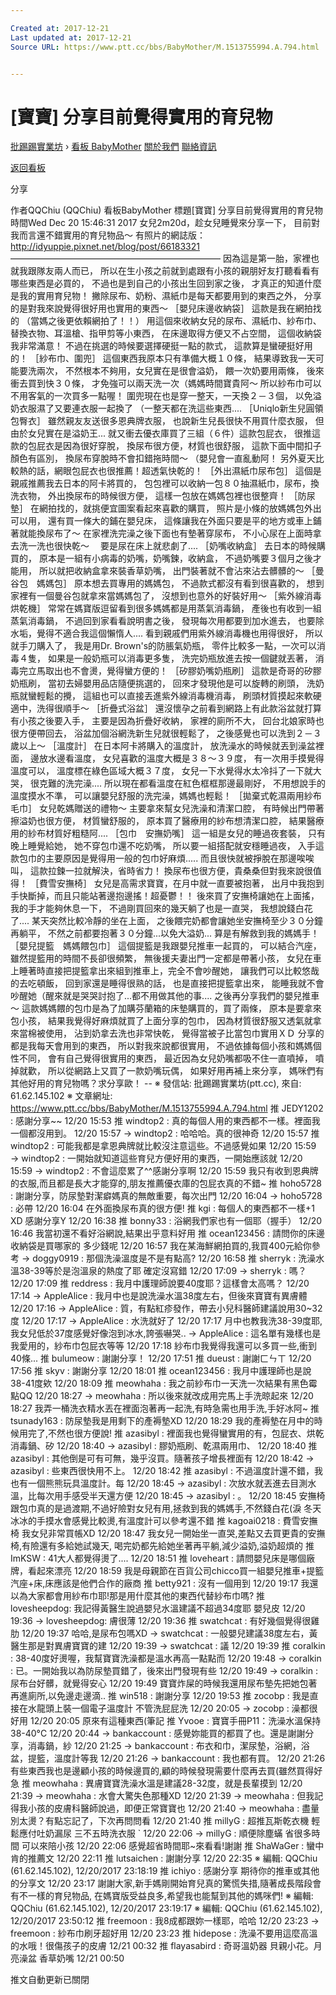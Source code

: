 ```yaml
---

Created at: 2017-12-21
Last updated at: 2017-12-21
Source URL: https://www.ptt.cc/bbs/BabyMother/M.1513755994.A.794.html


---
```


# [寶寶] 分享目前覺得實用的育兒物


[批踢踢實業坊](https://www.ptt.cc/) › [看板 BabyMother](https://www.ptt.cc/bbs/BabyMother/index.html) [關於我們](https://www.ptt.cc/about.html) [聯絡資訊](https://www.ptt.cc/contact.html)

[返回看板](https://www.ptt.cc/bbs/BabyMother/index.html)

分享

作者QQChiu (QQChiu)
看板BabyMother
標題\[寶寶\] 分享目前覺得實用的育兒物
時間Wed Dec 20 15:46:31 2017
女兒2m20d，趁女兒睡覺來分享一下， 目前對我而言還不錯實用的育兒物品～ 有照片的網誌版： <http://idyuppie.pixnet.net/blog/post/66183321> ———————————————————————— 因為這是第一胎，家裡也就我跟隊友兩人而已， 所以在生小孩之前就到處跟有小孩的親朋好友打聽看看有哪些東西是必買的， 不過也是到自己的小孩出生回到家之後， 才真正的知道什麼是我的實用育兒物！ 撇除尿布、奶粉、濕紙巾是每天都要用到的東西之外， 分享的是對我來說覺得很好用也實用的東西～ ［嬰兒床邊收納袋］ 這款是我在網拍找的 （當媽之後更依賴網拍了！！） 用這個來收納女兒的尿布、濕紙巾、紗布巾、替換衣物、耳溫槍、指甲剪等小東西， 在床邊取得方便又不占空間， 這個收納袋我非常滿意！ 不過在挑選的時候要選擇硬挺一點的款式， 這款算是蠻硬挺好用的！ ［紗布巾、圍兜］ 這個東西我原本只有準備大概１０條， 結果導致我一天可能要洗兩次， 不然根本不夠用，女兒實在是很會溢奶， 餵一次奶要用兩條， 後來衝去買到快３０條， 才免強可以兩天洗一次（媽媽時間寶貴阿～ 所以紗布巾可以不用客氣的一次買多一點喔！ 圍兜現在也是穿一整天，一天換２－３個， 以免溢奶衣服濕了又要連衣服一起換了 （一整天都在洗這些東西.... ［Uniqlo新生兒圓領包臀衣］ 雖然親友友送很多恩典牌衣服， 也說新生兒長很快不用買什麼衣服， 但由於女兒實在是溢奶王... 就又衝去優衣庫買了三組（６件）這款包屁衣， 很推這款的包屁衣是因為很好穿脫， 換尿布很方便，材質也很舒服， 這款下面中間扣子顏色有區別， 換尿布穿脫時不會扣錯拖時間～ （嬰兒會一直亂動阿！ 另外夏天比較熱的話，網眼包屁衣也很推薦！超透氣快乾的！ ［外出濕紙巾尿布包］ 這個是親戚推薦我去日本的阿卡將買的， 包包裡可以收納一包８０抽濕紙巾，尿布，換洗衣物， 外出換尿布的時候很方便， 這樣一包放在媽媽包裡也很整齊！ ［防尿墊］ 在網拍找的，就挑便宜圖案看起來喜歡的購買， 照片是小條的放媽媽包外出可以用， 還有買一條大的鋪在嬰兒床， 這條讓我在外面只要是平的地方或車上鋪著就能換尿布了～ 在家裡洗完澡之後下面也有墊著穿尿布， 不小心尿在上面時拿去洗一洗也很快乾～　 要是尿在床上就悲劇了.... ［奶嘴收納盒］ 去日本的時候購買的， 原本是一組有小病毒的奶嘴，奶嘴鍊，收納盒， 不過奶嘴要３個月之後才能用， 所以就把收納盒拿來裝香草奶嘴， 出門裝著就不會沾來沾去髒髒的～ ［曼谷包　媽媽包］ 原本想去買專用的媽媽包， 不過款式都沒有看到很喜歡的， 想到家裡有一個曼谷包就拿來當媽媽包了， 沒想到也意外的好裝好用～ ［紫外線消毒烘乾機］ 常常在媽寶版逗留看到很多媽媽都是用蒸氣消毒鍋， 產後也有收到一組蒸氣消毒鍋， 不過回到家看看說明書之後， 發現每次用都要到加水進去， 也要除水垢，覺得不適合我這個懶惰人.... 看到親戚們用紫外線消毒機也用得很好， 所以就手刀購入了， 我是用Dr. Brown's的防脹氣奶瓶， 零件比較多一點，一次可以消毒４隻， 如果是一般奶瓶可以消毒更多隻， 洗完奶瓶放進去按一個鍵就丟著， 消毒完立馬取出也不會燙，覺得蠻方便的！ ［矽膠奶嘴奶瓶刷］ 這款是奇哥的矽膠奶瓶刷， 當初去婦嬰用品店隨便挑選的， 回來才發現他是可以旋轉的刷頭， 洗奶瓶就蠻輕鬆的攪， 這組也可以直接丟進紫外線消毒機消毒， 刷頭材質摸起來軟硬適中，洗得很順手～ ［折疊式浴盆］ 還沒懷孕之前看到網路上有此款浴盆就打算有小孩之後要入手， 主要是因為折疊好收納， 家裡的廁所不大， 回台北娘家時也很方便帶回去， 浴盆加個浴網洗新生兒就很輕鬆了， 之後感覺也可以洗到２－３歲以上～ ［溫度計］ 在日本阿卡將購入的溫度計， 放洗澡水的時候就丟到澡盆裡面， 邊放水邊看溫度， 女兒喜歡的溫度大概是３８～３９度， 有一次用手摸覺得溫度可以， 溫度標在綠色區域大概３７度， 女兒一下水覺得水太冷抖了一下就大哭， 很克難的洗完澡.... 所以現在都看溫度在紅色框框那邊最剛好， 不用想說手的溫度摸水不準， 可以讓嬰兒舒服的洗完澡，媽媽也輕鬆！ ［拋棄式乾濕兩用紗布毛巾］ 女兒乾媽贈送的禮物～ 主要拿來幫女兒洗澡和清潔口腔， 有時候出門帶著擦溢奶也很方便， 材質蠻舒服的， 原本買了醫療用的紗布想清潔口腔， 結果醫療用的紗布材質好粗糙阿.... ［包巾　安撫奶嘴］ 這一組是女兒的睡過夜套裝， 只有晚上睡覺給她， 她不穿包巾還不吃奶嘴， 所以要一組搭配就安穩睡過夜， 入手這款包巾的主要原因是覺得用一般的包巾好麻煩..... 而且很快就被掙脫在那邊唉唉叫， 這款拉鍊一拉就解決，省時省力！ 換尿布也很方便，貴桑桑但對我來說很值得！ ［費雪安撫椅］ 女兒是高需求寶寶，在月中就一直要被抱著， 出月中我抱到手快斷掉，而且只能站著邊抱邊搖！超憂鬱！！ 後來買了安撫椅讓她在上面搖， 我的手才能夠休息一下， 不過剛買回來的幾天躺了也是一直哭， 我想說錢白花了.... 某天突然比較冷靜的坐在上面， 之後餵完奶都會讓她坐安撫椅至少３０分鐘再躺平， 不然之前都要抱著３０分鐘...以免大溢奶... 算是有解救到我的媽媽手！ ［嬰兒提籃　媽媽餵包巾］ 這個提籃是我跟嬰兒推車一起買的， 可以結合汽座， 雖然提籃用的時間不長卻很頻繁， 無後援夫妻出門一定都是帶著小孩， 女兒在車上睡著時直接把提籃拿出來組到推車上，完全不會吵醒她， 讓我們可以比較悠哉的去吃頓飯， 回到家還是睡得很熟的話， 也是直接把提籃拿出來， 能睡我就不會吵醒她（醒來就是哭哭討抱了...都不用做其他的事.... 之後再分享我們的嬰兒推車～ 這款媽媽餵的包巾是為了加購芬蘭箱的床墊購買的，買了兩條， 原本是要拿來包小孩， 結果我覺得好麻煩就買了上面分享的包巾， 因為材質很舒服又透氣就拿來當棉被使用， 沾到奶拿去洗也非常快乾， 覺得當被子比當包巾實用ＸＤ 分享的都是我每天會用到的東西， 所以對我來說都很實用， 不過依據每個小孩和媽媽個性不同， 會有自己覺得很實用的東西， 最近因為女兒奶嘴都吸不住一直噴掉， 噴掉就歡， 所以從網路上又買了一款奶嘴玩偶， 如果好用再補上來分享， 媽咪們有其他好用的育兒物嗎？求分享歐！ -- ※ 發信站: 批踢踢實業坊(ptt.cc), 來自: 61.62.145.102 ※ 文章網址: <https://www.ptt.cc/bbs/BabyMother/M.1513755994.A.794.html>
推 JEDY1202 : 感謝分享~~ 12/20 15:53
推 windtop2 : 真的每個人用的東西都不一樣。裡面我一個都沒用到。 12/20 15:57
→ windtop2 : 哈哈哈。真的很神奇 12/20 15:57
推 windtop2 : 可能我都是拿恩典牌就比較沒注意這些。不過感覺如果 12/20 15:59
→ windtop2 : 一開始就知道這些育兒方便好用的東西，一開始應該就 12/20 15:59
→ windtop2 : 不會這麼累了^^感謝分享啊 12/20 15:59
我只有收到恩典牌的衣服,而且都是長大才能穿的,朋友推薦優衣庫的包屁衣真的不錯~
推 hoho5728 : 謝謝分享，防尿墊對潔癖媽真的無敵重要，每次出門 12/20 16:04
→ hoho5728 : 必帶 12/20 16:04
在外面換尿布真的很方便!
推 kgi : 每個人的東西都不一樣+1 XD 感謝分享Y 12/20 16:38
推 bonny33 : 浴網我們家也有一個耶（握手） 12/20 16:46
我當初還不看好浴網說,結果出乎意料好用
推 ocean123456 : 請問你的床邊收納袋是買哪家的 多少錢呢 12/20 16:57
我在某海鮮網拍買的,我買400元給你參考
→ doggy0919 : 那個洗澡溫度是不是有點高? 12/20 16:58
推 sherryk : 洗澡水溫38-39等於是泡溫泉的熱度了耶 確定沒寫錯 12/20 17:09
→ sherryk : 嗎？ 12/20 17:09
推 reddress : 我月中護理師說要40度耶？這樣會太高嗎？ 12/20 17:14
→ AppleAlice : 我月中也是說洗澡水溫38度左右，但後來寶寶有異膚體 12/20 17:16
→ AppleAlice : 質，有點紅疹發作，帶去小兒科醫師建議說用30~32度 12/20 17:17
→ AppleAlice : 水洗就好了 12/20 17:17
月中也教我洗38-39度耶,我女兒低於37度感覺好像泡到冰水,誇張嚇哭..
→ AppleAlice : 這名單有幾樣也是我愛用的，紗布巾包屁衣等等 12/20 17:18
紗布巾我覺得我還可以多買一些,衝到40條...
推 bulumeow : 謝謝分享！ 12/20 17:51
推 dueust : 謝謝ㄈㄣㄒ 12/20 17:56
推 skyv : 謝謝分享 12/20 18:01
推 ocean123456 : 我月中護理師也是說38-41度欸 12/20 18:09
推 meowhaha : 我之前紗布巾一天洗一次結果有黑色霉點QQ 12/20 18:27
→ meowhaha : 所以後來就改成用完馬上手洗晾起來 12/20 18:27
我弄一桶洗衣精水丟在裡面泡著再一起洗,有時急需也用手洗,手好冰阿~
推 tsunady163 : 防尿墊我是用剩下的產褥墊XD 12/20 18:29
我的產褥墊在月中的時候用完了,不然也很方便說!
推 azasibyl : 裡面我也覺得蠻實用的有，包屁衣、烘乾消毒鍋、矽 12/20 18:40
→ azasibyl : 膠奶瓶刷、乾濕兩用巾、 12/20 18:40
推 azasibyl : 其他倒是可有可無，幾乎沒買。隨著孩子增長裡面有 12/20 18:42
→ azasibyl : 些東西很快用不上。 12/20 18:42
推 azasibyl : 不過溫度計還不錯，我也有一個熊熊玩具溫度計。每 12/20 18:45
→ azasibyl : 次放水就丟進去目測水溫，比每次用手感受半天還方便 12/20 18:45
→ azasibyl : 。 12/20 18:45
安撫椅跟包巾真的是過渡期,不過好險對女兒有用,拯救到我的媽媽手,不然錢白花(淚 冬天冰冰的手摸水會感覺比較燙,有溫度計可以參考還不錯
推 kagoai0218 : 費雪安撫椅 我女兒非常買帳XD 12/20 18:47
我女兒一開始坐一直哭,差點又去買更貴的安撫椅,有險還有多給她試幾天, 喝完奶都先給她坐著再平躺,減少溢奶,溢奶超煩的
推 ImKSW : 41大人都覺得燙了.... 12/20 18:51
推 loveheart : 請問嬰兒床是哪個廠牌，看起來漂亮 12/20 18:59
我是母親節在百貨公司chicco買一組嬰兒推車+提籃汽座+床,床應該是他們合作的廠商
推 betty921 : 沒有一個用到 12/20 19:17
我還以為大家都會用紗布巾耶!那是用什麼其他的東西代替紗布巾嗎?
推 lovesheepdog: 我記得黃醫生說過嬰兒水溫建議不超過34度耶 嬰兒皮 12/20 19:36
→ lovesheepdog: 膚很薄 12/20 19:36
推 swatchcat : 有好幾個覺得很雞肋 12/20 19:37
哈哈,是尿布包嗎XD
→ swatchcat : 一般嬰兒建議38度左右，黃醫生那是對異膚寶寶的建 12/20 19:39
→ swatchcat : 議 12/20 19:39
推 coralkin : 38-40度好燙喔，我幫寶寶洗澡都是溫水再高一點點而 12/20 19:48
→ coralkin : 已。一開始我以為防尿墊買錯了，後來出門發現有些 12/20 19:49
→ coralkin : 尿布台好髒，就覺得安心 12/20 19:49
寶寶炸屎的時候我還用尿布墊先把她包著再進廁所,以免邊走邊滴..
推 win518 : 謝謝分享 12/20 19:53
推 zocobp : 我是直接在水龍頭上裝一個電子溫度計 不管洗屁屁洗 12/20 20:05
→ zocobp : 澡都很好用 12/20 20:05
原來有這種東西(筆記
推 Yvooe : 寶寶手冊P11：洗澡水溫保持38-40°C 12/20 20:44
→ bankaccount : 感覺妳能買的都買了也。還是謝謝分享，消毒鍋，紗 12/20 21:25
→ bankaccount : 布衣和巾，潔尿墊，浴網，浴盆，提籃，溫度計等我 12/20 21:26
→ bankaccount : 我也都有買。 12/20 21:26
有些東西我也是邊顧小孩的時候邊買的,顧的時候發現需要什麼再去買(雖然買得好急
推 meowhaha : 異膚寶寶洗澡水溫是建議28-32度，就是長輩摸到 12/20 21:39
→ meowhaha : 水會大驚失色那種XD 12/20 21:39
→ meowhaha : 但我記得我小孩的皮膚科醫師說過，即便正常寶寶也 12/20 21:40
→ meowhaha : 盡量別太燙？有點忘記了，下次再問問看 12/20 21:40
推 millyG : 超推瓦斯乾衣機 輕鬆應付吐奶漏尿 三不五時洗衣服 \` 12/20 22:06
→ millyG : 順便除塵蟎 省很多時間 可以來陪小孩 12/20 22:06
感覺超省時間耶~來看看!謝謝
推 ShaWaGer : 蠻中肯的推薦文 12/20 22:11
推 lutsaichen : 謝謝分享 12/20 22:35
※ 編輯: QQChiu (61.62.145.102), 12/20/2017 23:18:19
推 ichiyo : 感謝分享 期待你的推車或其他的分享文 12/20 23:17
謝謝大家,新手媽剛開始育兒真的驚慌失措,隨著成長階段會有不一樣的育兒物品, 在媽寶版受益良多,希望我也能幫到其他的媽咪們! ※ 編輯: QQChiu (61.62.145.102), 12/20/2017 23:19:17 ※ 編輯: QQChiu (61.62.145.102), 12/20/2017 23:50:12
推 freemoon : 我8成都跟妳一樣耶，哈哈 12/20 23:23
→ freemoon : 紗布巾刷牙超好用 12/20 23:23
推 hidepose : 洗澡不要用這麼高溫的水哦！很傷孩子的皮膚 12/21 00:32
推 flayasabird : 奇哥溫奶器 貝親小花。月亮澡盆 香草奶嘴 12/21 00:50

推文自動更新已關閉


